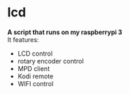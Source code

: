 # lcd
**A script that runs on my raspberrypi 3**  
It features:
- LCD control
- rotary encoder control
- MPD client
- Kodi remote
- WIFI control
